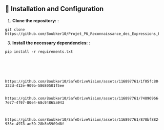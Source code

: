 
## 🧩 Installation and Configuration

1. **Clone the repository:** :
```
git clone https://github.com/Boubker10/Projet_P6_Reconnaissance_des_Expressions_Faciales_avec_SNN
```
3. **Install the necessary dependencies:** :
 ```
 pip install -r requirements.txt






https://github.com/Boubker10/SafeDriveVision/assets/116897761/1f05fc80-322d-412e-909b-58680501f5ee


https://github.com/Boubker10/SafeDriveVision/assets/116897761/74896966-7e77-4f97-80e4-68c94865a943



https://github.com/Boubker10/SafeDriveVision/assets/116897761/878bf882-933c-4978-ae59-28b3b5909d8f
